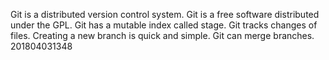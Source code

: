 Git is a distributed version control system. 
Git is a free software distributed under the GPL. 
Git has a mutable index called stage. 
Git tracks changes of files.
Creating a new branch is quick and simple.
Git can merge branches. 201804031348
